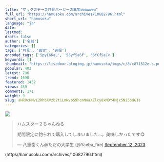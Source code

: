 ```yaml
---
title: "マックのチーズ月見バーガーの真実wwwwwww"
full_url: "https://hamusoku.com/archives/10682796.html"
short_url: "hamusoku"
language: "ja"
date: 
lastmod: 
draft: false
author: ['名前']
categories: []
tags: ['月見', '真実', '速報']
encoded_tags: ['5pyI6KaL', '55yf5a6f', '6YCf5aCx']
keywords: []
thumbnail: "https://livedoor.blogimg.jp/hamusoku/imgs/c/8/c871512e-s.png"
popular: 403
latest: 786
trend: 1698
featured: 1432
views: 459
comments: 171
weight: 9
slug: aHR0cHMvL2hhbXVzb2t1LmNvbS9hcmNoaXZlcy8xMDY4Mjc5Ni5odG1s
---
```


![](https://livedoor.blogimg.jp/hamusoku/imgs/c/8/c871512e-s.png)

<blockquote class='twitter-tweet'><p>ハムスター２ちゃんねる</p><p lang='ja' dir='ltr'>期間限定に釣られて購入してしまいました…。美味しかったです😋</p>— 八重歯くん@ただの大学生 (@Yaeba_fire) <a href='https//twitter.com/Yaeba_fire/status/1701458566413234430?ref_src=twsrc%5Etfw'>September 12, 2023</a></blockquote> 

(https//hamusoku.com/archives/10682796.html)
